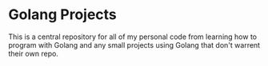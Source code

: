 # Golang Projects

This is a central repository for all of my personal code from learning how to 
program with Golang and any small projects using Golang that don't warrent
their own repo.